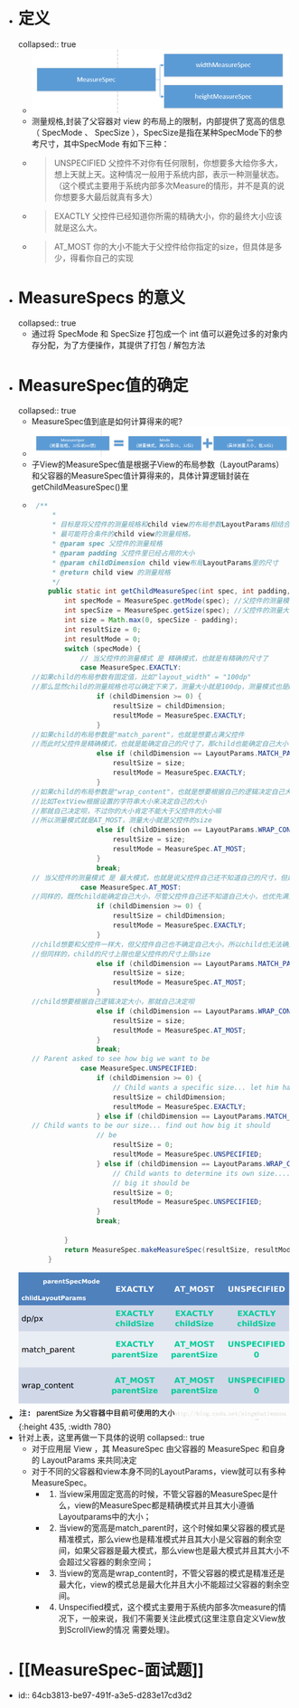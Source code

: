 - # 定义
  collapsed:: true
	- ![image.png](../assets/image_1691027369631_0.png)
	- 测量规格,封装了父容器对 view 的布局上的限制，内部提供了宽高的信息（ SpecMode 、 SpecSize ），SpecSize是指在某种SpecMode下的参考尺寸，其中SpecMode 有如下三种：
	- >UNSPECIFIED 父控件不对你有任何限制，你想要多大给你多大，想上天就上天。这种情况一般用于系统内部，表示一种测量状态。（这个模式主要用于系统内部多次Measure的情形，并不是真的说你想要多大最后就真有多大）
	- >EXACTLY 父控件已经知道你所需的精确大小，你的最终大小应该就是这么大。
	- >AT_MOST 你的大小不能大于父控件给你指定的size，但具体是多少，得看你自己的实现
- # MeasureSpecs 的意义
  collapsed:: true
	- 通过将 SpecMode 和 SpecSize 打包成一个 int 值可以避免过多的对象内存分配，为了方便操作，其提供了打包 / 解包方法
- # MeasureSpec值的确定
  collapsed:: true
	- MeasureSpec值到底是如何计算得来的呢?
	- ![image.png](../assets/image_1691027604194_0.png)
	- 子View的MeasureSpec值是根据子View的布局参数（LayoutParams）和父容器的MeasureSpec值计算得来的，具体计算逻辑封装在getChildMeasureSpec()里
	- ```java
	   /**
	       *
	       * 目标是将父控件的测量规格和child view的布局参数LayoutParams相结合，得到一个
	       * 最可能符合条件的child view的测量规格。
	       * @param spec 父控件的测量规格
	       * @param padding 父控件里已经占用的大小
	       * @param childDimension child view布局LayoutParams里的尺寸
	       * @return child view 的测量规格
	       */
	      public static int getChildMeasureSpec(int spec, int padding, int childDimension) {
	          int specMode = MeasureSpec.getMode(spec); //父控件的测量模式
	          int specSize = MeasureSpec.getSize(spec); //父控件的测量大小
	          int size = Math.max(0, specSize - padding);
	          int resultSize = 0;
	          int resultMode = 0;
	          switch (specMode) {
	              // 当父控件的测量模式 是 精确模式，也就是有精确的尺寸了
	              case MeasureSpec.EXACTLY:
	  //如果child的布局参数有固定值，比如"layout_width" = "100dp"
	  //那么显然child的测量规格也可以确定下来了，测量大小就是100dp，测量模式也是EXACTLY
	                  if (childDimension >= 0) {
	                      resultSize = childDimension;
	                      resultMode = MeasureSpec.EXACTLY;
	                  }
	  //如果child的布局参数是"match_parent"，也就是想要占满父控件
	  //而此时父控件是精确模式，也就是能确定自己的尺寸了，那child也能确定自己大小了
	                  else if (childDimension == LayoutParams.MATCH_PARENT) {
	                      resultSize = size;
	                      resultMode = MeasureSpec.EXACTLY;
	                  }
	  //如果child的布局参数是"wrap_content"，也就是想要根据自己的逻辑决定自己大小，
	  //比如TextView根据设置的字符串大小来决定自己的大小
	  //那就自己决定呗，不过你的大小肯定不能大于父控件的大小嘛
	  //所以测量模式就是AT_MOST，测量大小就是父控件的size
	                  else if (childDimension == LayoutParams.WRAP_CONTENT) {
	                      resultSize = size;
	                      resultMode = MeasureSpec.AT_MOST;
	                  }
	                  break;
	  // 当父控件的测量模式 是 最大模式，也就是说父控件自己还不知道自己的尺寸，但是大小不能超过size
	              case MeasureSpec.AT_MOST:
	  //同样的，既然child能确定自己大小，尽管父控件自己还不知道自己大小，也优先满足孩子的需求？？
	                  if (childDimension >= 0) {
	                      resultSize = childDimension;
	                      resultMode = MeasureSpec.EXACTLY;
	                  }
	  //child想要和父控件一样大，但父控件自己也不确定自己大小，所以child也无法确定自己大小
	  //但同样的，child的尺寸上限也是父控件的尺寸上限size
	                  else if (childDimension == LayoutParams.MATCH_PARENT) {
	                      resultSize = size;
	                      resultMode = MeasureSpec.AT_MOST;
	                  }
	  //child想要根据自己逻辑决定大小，那就自己决定呗
	                  else if (childDimension == LayoutParams.WRAP_CONTENT) {
	                      resultSize = size;
	                      resultMode = MeasureSpec.AT_MOST;
	                  }
	                  break;
	  // Parent asked to see how big we want to be
	              case MeasureSpec.UNSPECIFIED:
	                  if (childDimension >= 0) {
	                      // Child wants a specific size... let him have it
	                      resultSize = childDimension;
	                      resultMode = MeasureSpec.EXACTLY;
	                  } else if (childDimension == LayoutParams.MATCH_PARENT) {
	  // Child wants to be our size... find out how big it should
	                  // be
	                      resultSize = 0;
	                      resultMode = MeasureSpec.UNSPECIFIED;
	                  } else if (childDimension == LayoutParams.WRAP_CONTENT) {
	                      // Child wants to determine its own size.... find out how
	                      // big it should be
	                      resultSize = 0;
	                      resultMode = MeasureSpec.UNSPECIFIED;
	                  }
	                  break;
	  
	          }
	          return MeasureSpec.makeMeasureSpec(resultSize, resultMode);
	      }
	  ```
- ![image.png](../assets/image_1691027827936_0.png){:height 435, :width 780}
- 针对上表，这里再做一下具体的说明
  collapsed:: true
	- 对于应用层 View ，其 MeasureSpec 由父容器的 MeasureSpec 和自身的 LayoutParams 来共同决定
	- 对于不同的父容器和view本身不同的LayoutParams，view就可以有多种MeasureSpec。
		- 1. 当view采用固定宽高的时候，不管父容器的MeasureSpec是什么，view的MeasureSpec都是精确模式并且其大小遵循Layoutparams中的大小；
		- 2. 当view的宽高是match_parent时，这个时候如果父容器的模式是精准模式，那么view也是精准模式并且其大小是父容器的剩余空间，如果父容器是最大模式，那么view也是最大模式并且其大小不会超过父容器的剩余空间；
		- 3. 当view的宽高是wrap_content时，不管父容器的模式是精准还是最大化，view的模式总是最大化并且大小不能超过父容器的剩余空间。
		- 4. Unspecified模式，这个模式主要用于系统内部多次measure的情况下，一般来说，我们不需要关注此模式(这里注意自定义View放到ScrollView的情况 需要处理)。
- # [[MeasureSpec-面试题]]
- id:: 64cb3813-be97-491f-a3e5-d283e17cd3d2